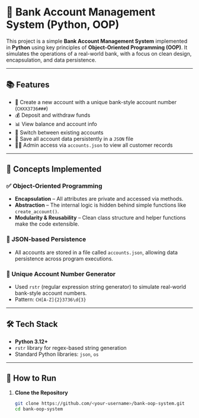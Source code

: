 # 🏦 Bank Account Management System (Python, OOP)

This project is a simple **Bank Account Management System** implemented in **Python** using key principles of **Object-Oriented Programming (OOP)**. It simulates the operations of a real-world bank, with a focus on clean design, encapsulation, and data persistence.

---

## 📚 Features

- 🔐 Create a new account with a unique bank-style account number (`CHXX3736###`)
- 💰 Deposit and withdraw funds
- 📊 View balance and account info
- 🔄 Switch between existing accounts
- 📁 Save all account data persistently in a `JSON` file
- 👨‍💼 Admin access via `accounts.json` to view all customer records

---

## 🧠 Concepts Implemented

### ✅ Object-Oriented Programming
- **Encapsulation** – All attributes are private and accessed via methods.
- **Abstraction** – The internal logic is hidden behind simple functions like `create_account()`.
- **Modularity & Reusability** – Clean class structure and helper functions make the code extensible.

### 📄 JSON-based Persistence
- All accounts are stored in a file called `accounts.json`, allowing data persistence across program executions.

### 🔢 Unique Account Number Generator
- Used `rstr` (regular expression string generator) to simulate real-world bank-style account numbers.
- Pattern: `CH[A-Z]{2}3736\d{3}`

---

## 🛠️ Tech Stack

- **Python 3.12+**
- `rstr` library for regex-based string generation
- Standard Python libraries: `json`, `os`

---

## 🧪 How to Run

1. **Clone the Repository**
   ```bash
   git clone https://github.com/<your-username>/bank-oop-system.git
   cd bank-oop-system
